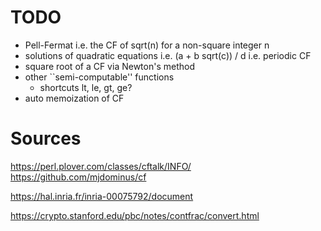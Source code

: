 
# TODO

* Pell-Fermat i.e. the CF of sqrt(n) for a non-square integer n
* solutions of quadratic equations
    i.e. (a + b sqrt(c)) / d
    i.e. periodic CF
* square root of a CF via Newton's method
* other ``semi-computable'' functions
  * shortcuts lt, le, gt, ge?
* auto memoization of CF

# Sources

  https://perl.plover.com/classes/cftalk/INFO/
  https://github.com/mjdominus/cf

  https://hal.inria.fr/inria-00075792/document

  https://crypto.stanford.edu/pbc/notes/contfrac/convert.html

